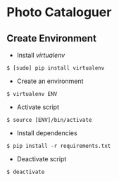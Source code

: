 # Photo Cataloguer

## Create Environment
 - Install *virtualenv*
 ```
 $ [sudo] pip install virtualenv
 ```
 - Create an environment
```
$ virtualenv ENV
```
- Activate script
```
$ source [ENV]/bin/activate
``` 
- Install dependencies
```
$ pip install -r requirements.txt 
```

- Deactivate script
```
$ deactivate
```